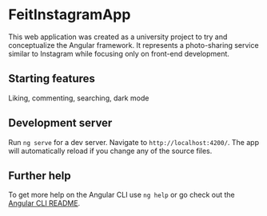 # FeitInstagramApp

This web application was created as a university project to try and conceptualize the Angular framework. It represents a photo-sharing service similar to Instagram while focusing only on front-end development.

## Starting features

Liking, commenting, searching, dark mode

## Development server

Run `ng serve` for a dev server. Navigate to `http://localhost:4200/`. The app will automatically reload if you change any of the source files.

## Further help

To get more help on the Angular CLI use `ng help` or go check out the [Angular CLI README](https://github.com/angular/angular-cli/blob/master/README.md).
